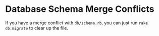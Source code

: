 Database Schema Merge Conflicts
===============================

If you have a merge conflict with `db/schema.rb`, you can just run `rake db:migrate` to clear up the file.
